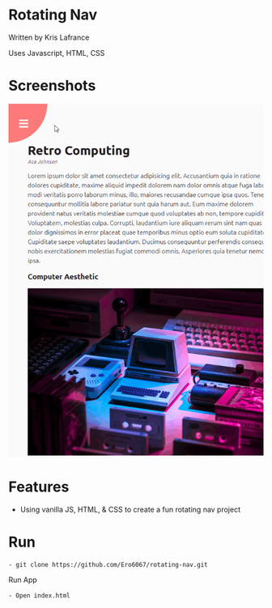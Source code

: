 # Rotating Nav

Written by Kris Lafrance

Uses Javascript, HTML, CSS

# Screenshots

![Example Page](/images/project-example.gif)

# Features

- Using vanilla JS, HTML, & CSS to create a fun rotating nav project

# Run

```sh
- git clone https://github.com/Ero6067/rotating-nav.git
```

Run App

```sh
- Open index.html
```
